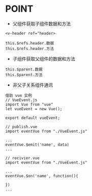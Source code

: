 POINT
====
* 父组件获取子组件数据和方法
```
<v-header ref="header>

this.$refs.header.数据
this.$refs.header.方法
```

* 子组件获取父组件的数据和方法
```
this.$parent.数据
this.$parent.方法
```

* 非父子关系组件通讯
```
借助 vue 实例
// VueEvent.js
import Vue from "vue"
let vueEvent = new Vue();

export default vueEvent;

// publish.vue
import eventVue from "./VueEvent.js"

...
eventVue.$emit('name', data)
...

// recivier.vue
import eventVue from "./VueEvent.js"

...
eventVue.$on('name', function(){

})
...

```